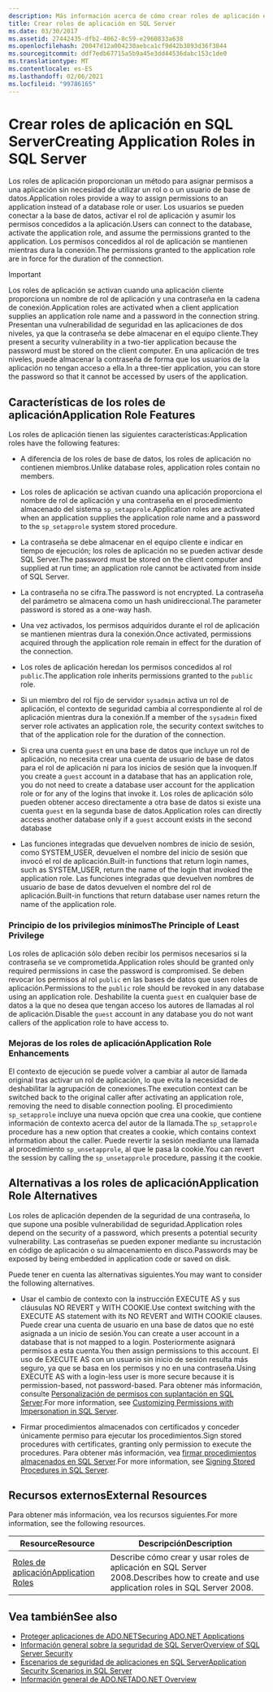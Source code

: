 ```yaml
---
description: Más información acerca de cómo crear roles de aplicación en SQL Server
title: Crear roles de aplicación en SQL Server
ms.date: 03/30/2017
ms.assetid: 27442435-dfb2-4062-8c59-e2960833a638
ms.openlocfilehash: 20047d12a004230aebca1cf9d42b3893d36f3844
ms.sourcegitcommit: ddf7edb67715a5b9a45e3dd44536dabc153c1de0
ms.translationtype: MT
ms.contentlocale: es-ES
ms.lasthandoff: 02/06/2021
ms.locfileid: "99786165"
---
```

# <a name="creating-application-roles-in-sql-server"></a><span data-ttu-id="930d8-103">Crear roles de aplicación en SQL Server</span><span class="sxs-lookup"><span data-stu-id="930d8-103">Creating Application Roles in SQL Server</span></span>

<span data-ttu-id="930d8-104">Los roles de aplicación proporcionan un método para asignar permisos a una aplicación sin necesidad de utilizar un rol o o un usuario de base de datos.</span><span class="sxs-lookup"><span data-stu-id="930d8-104">Application roles provide a way to assign permissions to an application instead of a database role or user.</span></span> <span data-ttu-id="930d8-105">Los usuarios se pueden conectar a la base de datos, activar el rol de aplicación y asumir los permisos concedidos a la aplicación.</span><span class="sxs-lookup"><span data-stu-id="930d8-105">Users can connect to the database, activate the application role, and assume the permissions granted to the application.</span></span> <span data-ttu-id="930d8-106">Los permisos concedidos al rol de aplicación se mantienen mientras dura la conexión.</span><span class="sxs-lookup"><span data-stu-id="930d8-106">The permissions granted to the application role are in force for the duration of the connection.</span></span>  
  
> [!IMPORTANT]
> <span data-ttu-id="930d8-107">Los roles de aplicación se activan cuando una aplicación cliente proporciona un nombre de rol de aplicación y una contraseña en la cadena de conexión.</span><span class="sxs-lookup"><span data-stu-id="930d8-107">Application roles are activated when a client application supplies an application role name and a password in the connection string.</span></span> <span data-ttu-id="930d8-108">Presentan una vulnerabilidad de seguridad en las aplicaciones de dos niveles, ya que la contraseña se debe almacenar en el equipo cliente.</span><span class="sxs-lookup"><span data-stu-id="930d8-108">They present a security vulnerability in a two-tier application because the password must be stored on the client computer.</span></span> <span data-ttu-id="930d8-109">En una aplicación de tres niveles, puede almacenar la contraseña de forma que los usuarios de la aplicación no tengan acceso a ella.</span><span class="sxs-lookup"><span data-stu-id="930d8-109">In a three-tier application, you can store the password so that it cannot be accessed by users of the application.</span></span>  
  
## <a name="application-role-features"></a><span data-ttu-id="930d8-110">Características de los roles de aplicación</span><span class="sxs-lookup"><span data-stu-id="930d8-110">Application Role Features</span></span>  

 <span data-ttu-id="930d8-111">Los roles de aplicación tienen las siguientes características:</span><span class="sxs-lookup"><span data-stu-id="930d8-111">Application roles have the following features:</span></span>  
  
- <span data-ttu-id="930d8-112">A diferencia de los roles de base de datos, los roles de aplicación no contienen miembros.</span><span class="sxs-lookup"><span data-stu-id="930d8-112">Unlike database roles, application roles contain no members.</span></span>  
  
- <span data-ttu-id="930d8-113">Los roles de aplicación se activan cuando una aplicación proporciona el nombre de rol de aplicación y una contraseña en el procedimiento almacenado del sistema `sp_setapprole`.</span><span class="sxs-lookup"><span data-stu-id="930d8-113">Application roles are activated when an application supplies the application role name and a password to the `sp_setapprole` system stored procedure.</span></span>  
  
- <span data-ttu-id="930d8-114">La contraseña se debe almacenar en el equipo cliente e indicar en tiempo de ejecución; los roles de aplicación no se pueden activar desde SQL Server.</span><span class="sxs-lookup"><span data-stu-id="930d8-114">The password must be stored on the client computer and supplied at run time; an application role cannot be activated from inside of SQL Server.</span></span>  
  
- <span data-ttu-id="930d8-115">La contraseña no se cifra.</span><span class="sxs-lookup"><span data-stu-id="930d8-115">The password is not encrypted.</span></span> <span data-ttu-id="930d8-116">La contraseña del parámetro se almacena como un hash unidireccional.</span><span class="sxs-lookup"><span data-stu-id="930d8-116">The parameter password is stored as a one-way hash.</span></span>  
  
- <span data-ttu-id="930d8-117">Una vez activados, los permisos adquiridos durante el rol de aplicación se mantienen mientras dura la conexión.</span><span class="sxs-lookup"><span data-stu-id="930d8-117">Once activated, permissions acquired through the application role remain in effect for the duration of the connection.</span></span>  
  
- <span data-ttu-id="930d8-118">Los roles de aplicación heredan los permisos concedidos al rol `public`.</span><span class="sxs-lookup"><span data-stu-id="930d8-118">The application role inherits permissions granted to the `public` role.</span></span>  
  
- <span data-ttu-id="930d8-119">Si un miembro del rol fijo de servidor `sysadmin` activa un rol de aplicación, el contexto de seguridad cambia al correspondiente al rol de aplicación mientras dura la conexión.</span><span class="sxs-lookup"><span data-stu-id="930d8-119">If a member of the `sysadmin` fixed server role activates an application role, the security context switches to that of the application role for the duration of the connection.</span></span>  
  
- <span data-ttu-id="930d8-120">Si crea una cuenta `guest` en una base de datos que incluye un rol de aplicación, no necesita crear una cuenta de usuario de base de datos para el rol de aplicación ni para los inicios de sesión que la invoquen.</span><span class="sxs-lookup"><span data-stu-id="930d8-120">If you create a `guest` account in a database that has an application role, you do not need to create a database user account for the application role or for any of the logins that invoke it.</span></span> <span data-ttu-id="930d8-121">Los roles de aplicación sólo pueden obtener acceso directamente a otra base de datos si existe una cuenta `guest` en la segunda base de datos.</span><span class="sxs-lookup"><span data-stu-id="930d8-121">Application roles can directly access another database only if a `guest` account exists in the second database</span></span>  
  
- <span data-ttu-id="930d8-122">Las funciones integradas que devuelven nombres de inicio de sesión, como SYSTEM_USER, devuelven el nombre del inicio de sesión que invocó el rol de aplicación.</span><span class="sxs-lookup"><span data-stu-id="930d8-122">Built-in functions that return login names, such as SYSTEM_USER, return the name of the login that invoked the application role.</span></span> <span data-ttu-id="930d8-123">Las funciones integradas que devuelven nombres de usuario de base de datos devuelven el nombre del rol de aplicación.</span><span class="sxs-lookup"><span data-stu-id="930d8-123">Built-in functions that return database user names return the name of the application role.</span></span>  
  
### <a name="the-principle-of-least-privilege"></a><span data-ttu-id="930d8-124">Principio de los privilegios mínimos</span><span class="sxs-lookup"><span data-stu-id="930d8-124">The Principle of Least Privilege</span></span>  

 <span data-ttu-id="930d8-125">Los roles de aplicación sólo deben recibir los permisos necesarios si la contraseña se ve comprometida.</span><span class="sxs-lookup"><span data-stu-id="930d8-125">Application roles should be granted only required permissions in case the password is compromised.</span></span> <span data-ttu-id="930d8-126">Se deben revocar los permisos al rol `public` en las bases de datos que usen roles de aplicación.</span><span class="sxs-lookup"><span data-stu-id="930d8-126">Permissions to the `public` role should be revoked in any database using an application role.</span></span> <span data-ttu-id="930d8-127">Deshabilite la cuenta `guest` en cualquier base de datos a la que no desea que tengan acceso los autores de llamadas al rol de aplicación.</span><span class="sxs-lookup"><span data-stu-id="930d8-127">Disable the `guest` account in any database you do not want callers of the application role to have access to.</span></span>  
  
### <a name="application-role-enhancements"></a><span data-ttu-id="930d8-128">Mejoras de los roles de aplicación</span><span class="sxs-lookup"><span data-stu-id="930d8-128">Application Role Enhancements</span></span>  

 <span data-ttu-id="930d8-129">El contexto de ejecución se puede volver a cambiar al autor de llamada original tras activar un rol de aplicación, lo que evita la necesidad de deshabilitar la agrupación de conexiones.</span><span class="sxs-lookup"><span data-stu-id="930d8-129">The execution context can be switched back to the original caller after activating an application role, removing the need to disable connection pooling.</span></span> <span data-ttu-id="930d8-130">El procedimiento `sp_setapprole` incluye una nueva opción que crea una cookie, que contiene información de contexto acerca del autor de la llamada.</span><span class="sxs-lookup"><span data-stu-id="930d8-130">The `sp_setapprole` procedure has a new option that creates a cookie, which contains context information about the caller.</span></span> <span data-ttu-id="930d8-131">Puede revertir la sesión mediante una llamada al procedimiento `sp_unsetapprole`, al que le pasa la cookie.</span><span class="sxs-lookup"><span data-stu-id="930d8-131">You can revert the session by calling the `sp_unsetapprole` procedure, passing it the cookie.</span></span>  
  
## <a name="application-role-alternatives"></a><span data-ttu-id="930d8-132">Alternativas a los roles de aplicación</span><span class="sxs-lookup"><span data-stu-id="930d8-132">Application Role Alternatives</span></span>  

 <span data-ttu-id="930d8-133">Los roles de aplicación dependen de la seguridad de una contraseña, lo que supone una posible vulnerabilidad de seguridad.</span><span class="sxs-lookup"><span data-stu-id="930d8-133">Application roles depend on the security of a password, which presents a potential security vulnerability.</span></span> <span data-ttu-id="930d8-134">Las contraseñas se pueden exponer mediante su incrustación en código de aplicación o su almacenamiento en disco.</span><span class="sxs-lookup"><span data-stu-id="930d8-134">Passwords may be exposed by being embedded in application code or saved on disk.</span></span>  
  
 <span data-ttu-id="930d8-135">Puede tener en cuenta las alternativas siguientes.</span><span class="sxs-lookup"><span data-stu-id="930d8-135">You may want to consider the following alternatives.</span></span>  
  
- <span data-ttu-id="930d8-136">Usar el cambio de contexto con la instrucción EXECUTE AS y sus cláusulas NO REVERT y WITH COOKIE.</span><span class="sxs-lookup"><span data-stu-id="930d8-136">Use context switching with the EXECUTE AS statement with its NO REVERT and WITH COOKIE clauses.</span></span> <span data-ttu-id="930d8-137">Puede crear una cuenta de usuario en una base de datos que no esté asignada a un inicio de sesión.</span><span class="sxs-lookup"><span data-stu-id="930d8-137">You can create a user account in a database that is not mapped to a login.</span></span> <span data-ttu-id="930d8-138">Posteriormente asignará permisos a esta cuenta.</span><span class="sxs-lookup"><span data-stu-id="930d8-138">You then assign permissions to this account.</span></span> <span data-ttu-id="930d8-139">El uso de EXECUTE AS con un usuario sin inicio de sesión resulta más seguro, ya que se basa en los permisos y no en una contraseña.</span><span class="sxs-lookup"><span data-stu-id="930d8-139">Using EXECUTE AS with a login-less user is more secure because it is permission-based, not password-based.</span></span> <span data-ttu-id="930d8-140">Para obtener más información, consulte [Personalización de permisos con suplantación en SQL Server](customizing-permissions-with-impersonation-in-sql-server.md).</span><span class="sxs-lookup"><span data-stu-id="930d8-140">For more information, see [Customizing Permissions with Impersonation in SQL Server](customizing-permissions-with-impersonation-in-sql-server.md).</span></span>  
  
- <span data-ttu-id="930d8-141">Firmar procedimientos almacenados con certificados y conceder únicamente permiso para ejecutar los procedimientos.</span><span class="sxs-lookup"><span data-stu-id="930d8-141">Sign stored procedures with certificates, granting only permission to execute the procedures.</span></span> <span data-ttu-id="930d8-142">Para obtener más información, vea [firmar procedimientos almacenados en SQL Server](signing-stored-procedures-in-sql-server.md).</span><span class="sxs-lookup"><span data-stu-id="930d8-142">For more information, see [Signing Stored Procedures in SQL Server](signing-stored-procedures-in-sql-server.md).</span></span>  
  
## <a name="external-resources"></a><span data-ttu-id="930d8-143">Recursos externos</span><span class="sxs-lookup"><span data-stu-id="930d8-143">External Resources</span></span>  

 <span data-ttu-id="930d8-144">Para obtener más información, vea los recursos siguientes.</span><span class="sxs-lookup"><span data-stu-id="930d8-144">For more information, see the following resources.</span></span>  
  
|<span data-ttu-id="930d8-145">Resource</span><span class="sxs-lookup"><span data-stu-id="930d8-145">Resource</span></span>|<span data-ttu-id="930d8-146">Descripción</span><span class="sxs-lookup"><span data-stu-id="930d8-146">Description</span></span>|  
|--------------|-----------------|  
|[<span data-ttu-id="930d8-147">Roles de aplicación</span><span class="sxs-lookup"><span data-stu-id="930d8-147">Application Roles</span></span>](/sql/relational-databases/security/authentication-access/application-roles)|<span data-ttu-id="930d8-148">Describe cómo crear y usar roles de aplicación en SQL Server 2008.</span><span class="sxs-lookup"><span data-stu-id="930d8-148">Describes how to create and use application roles in SQL Server 2008.</span></span>|  
  
## <a name="see-also"></a><span data-ttu-id="930d8-149">Vea también</span><span class="sxs-lookup"><span data-stu-id="930d8-149">See also</span></span>

- [<span data-ttu-id="930d8-150">Proteger aplicaciones de ADO.NET</span><span class="sxs-lookup"><span data-stu-id="930d8-150">Securing ADO.NET Applications</span></span>](../securing-ado-net-applications.md)
- [<span data-ttu-id="930d8-151">Información general sobre la seguridad de SQL Server</span><span class="sxs-lookup"><span data-stu-id="930d8-151">Overview of SQL Server Security</span></span>](overview-of-sql-server-security.md)
- [<span data-ttu-id="930d8-152">Escenarios de seguridad de aplicaciones en SQL Server</span><span class="sxs-lookup"><span data-stu-id="930d8-152">Application Security Scenarios in SQL Server</span></span>](application-security-scenarios-in-sql-server.md)
- [<span data-ttu-id="930d8-153">Información general de ADO.NET</span><span class="sxs-lookup"><span data-stu-id="930d8-153">ADO.NET Overview</span></span>](../ado-net-overview.md)
